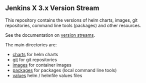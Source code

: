 ## Jenkins X 3.x Version Stream

This repository contains the versions of helm charts, images, git repositories, command line tools (packages) and other resources.

See the documentation on [version streams](https://jenkins-x.io/about/concepts/version-stream/).

The main directories are:

* [charts](charts) for helm charts
* [git](git) for git repositories
* [images](docker) for container images
* [packages](packages) for packages (local command line tools)
* [values](apps) helm / helmfile values files

